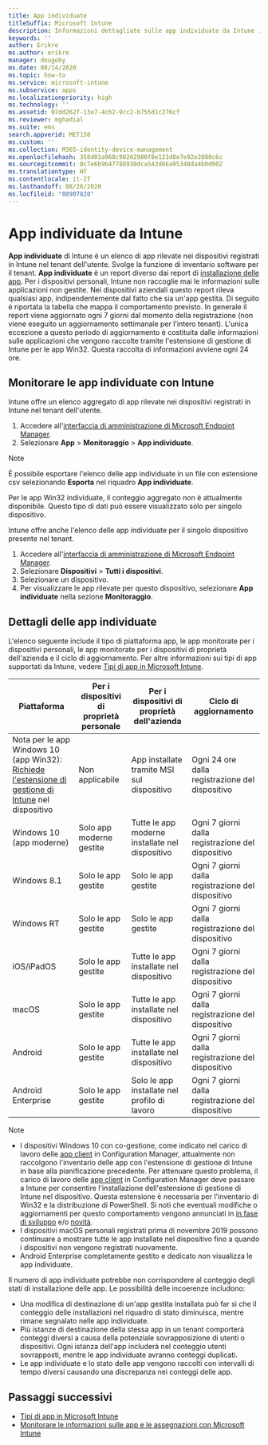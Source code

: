 ```yaml
---
title: App individuate
titleSuffix: Microsoft Intune
description: Informazioni dettagliate sulle app individuate da Intune in un dispositivo.
keywords: ''
author: Erikre
ms.author: erikre
manager: dougeby
ms.date: 08/14/2020
ms.topic: how-to
ms.service: microsoft-intune
ms.subservice: apps
ms.localizationpriority: high
ms.technology: ''
ms.assetid: 07dd262f-13e7-4cb2-9cc2-b755d1c276cf
ms.reviewer: mghadial
ms.suite: ems
search.appverid: MET150
ms.custom: ''
ms.collection: M365-identity-device-management
ms.openlocfilehash: 358d01a968c98262980f8e121d8e7e92e2880c6c
ms.sourcegitcommit: 0c7e6b9b47788930dca543d86a95348da4b0d902
ms.translationtype: HT
ms.contentlocale: it-IT
ms.lasthandoff: 08/26/2020
ms.locfileid: "88907820"
---
```

# <a name="intune-discovered-apps"></a>App individuate da Intune

**App individuate** di Intune è un elenco di app rilevate nei dispositivi registrati in Intune nel tenant dell'utente. Svolge la funzione di inventario software per il tenant. **App individuate** è un report diverso dai report di [installazione delle app](apps-monitor.md). Per i dispositivi personali, Intune non raccoglie mai le informazioni sulle applicazioni non gestite. Nei dispositivi aziendali questo report rileva qualsiasi app, indipendentemente dal fatto che sia un'app gestita. Di seguito è riportata la tabella che mappa il comportamento previsto. In generale il report viene aggiornato ogni 7 giorni dal momento della registrazione (non viene eseguito un aggiornamento settimanale per l'intero tenant). L'unica eccezione a questo periodo di aggiornamento è costituita dalle informazioni sulle applicazioni che vengono raccolte tramite l'estensione di gestione di Intune per le app Win32. Questa raccolta di informazioni avviene ogni 24 ore.

## <a name="monitor-discovered-apps-with-intune"></a>Monitorare le app individuate con Intune

Intune offre un elenco aggregato di app rilevate nei dispositivi registrati in Intune nel tenant dell'utente.

1. Accedere all'[interfaccia di amministrazione di Microsoft Endpoint Manager](https://go.microsoft.com/fwlink/?linkid=2109431).
2. Selezionare **App** > **Monitoraggio** > **App individuate**.

>[!NOTE]
>È possibile esportare l'elenco delle app individuate in un file con estensione csv selezionando **Esporta** nel riquadro **App individuate**.
>
>Per le app Win32 individuate, il conteggio aggregato non è attualmente disponibile. Questo tipo di dati può essere visualizzato solo per singolo dispositivo.

Intune offre anche l'elenco delle app individuate per il singolo dispositivo presente nel tenant.

1. Accedere all'[interfaccia di amministrazione di Microsoft Endpoint Manager](https://go.microsoft.com/fwlink/?linkid=2109431).
2. Selezionare **Dispositivi** > **Tutti i dispositivi**.
3. Selezionare un dispositivo.
4. Per visualizzare le app rilevate per questo dispositivo, selezionare **App individuate** nella sezione **Monitoraggio**.

## <a name="details-of-discovered-apps"></a>Dettagli delle app individuate

L'elenco seguente include il tipo di piattaforma app, le app monitorate per i dispositivi personali, le app monitorate per i dispositivi di proprietà dell'azienda e il ciclo di aggiornamento. Per altre informazioni sui tipi di app supportati da Intune, vedere [Tipi di app in Microsoft Intune](apps-add.md#app-types-in-microsoft-intune).

| Piattaforma | Per i dispositivi di proprietà personale | Per i dispositivi di proprietà dell'azienda | Ciclo di aggiornamento |
|------------------------------------------------------------------------|----------------------------------|--------------------------------------------------|---------------------------------------|
| Nota per le app Windows 10 (app Win32): [Richiede l'estensione di gestione di Intune](intune-management-extension.md) nel dispositivo | Non applicabile | App installate tramite MSI sul dispositivo | Ogni 24 ore dalla registrazione del dispositivo |
| Windows 10 (app moderne) | Solo app moderne gestite | Tutte le app moderne installate nel dispositivo | Ogni 7 giorni dalla registrazione del dispositivo |
| Windows 8.1 | Solo le app gestite | Solo le app gestite | Ogni 7 giorni dalla registrazione del dispositivo |
| Windows RT | Solo le app gestite | Solo le app gestite | Ogni 7 giorni dalla registrazione del dispositivo |
| iOS/iPadOS | Solo le app gestite | Tutte le app installate nel dispositivo | Ogni 7 giorni dalla registrazione del dispositivo |
| macOS | Solo le app gestite | Tutte le app installate nel dispositivo | Ogni 7 giorni dalla registrazione del dispositivo |
| Android | Solo le app gestite | Tutte le app installate nel dispositivo | Ogni 7 giorni dalla registrazione del dispositivo |
| Android Enterprise | Solo le app gestite | Solo le app installate nel profilo di lavoro | Ogni 7 giorni dalla registrazione del dispositivo |

> [!NOTE]
> - I dispositivi Windows 10 con co-gestione, come indicato nel carico di lavoro delle [app client](../../configmgr/comanage/workloads.md#client-apps) in Configuration Manager, attualmente non raccolgono l'inventario delle app con l'estensione di gestione di Intune in base alla pianificazione precedente. Per attenuare questo problema, il carico di lavoro delle [app client](../../configmgr/comanage/workloads.md#client-apps) in Configuration Manager deve passare a Intune per consentire l'installazione dell'estensione di gestione di Intune nel dispositivo. Questa estensione è necessaria per l'inventario di Win32 e la distribuzione di PowerShell. Si noti che eventuali modifiche o aggiornamenti per questo comportamento vengono annunciati in [in fase di sviluppo](../fundamentals/in-development.md) e/o [novità](../fundamentals/whats-new.md).
> - I dispositivi macOS personali registrati prima di novembre 2019 possono continuare a mostrare tutte le app installate nel dispositivo fino a quando i dispositivi non vengono registrati nuovamente.
> - Android Enterprise completamente gestito e dedicato non visualizza le app individuate.

Il numero di app individuate potrebbe non corrispondere al conteggio degli stati di installazione delle app. Le possibilità delle incoerenze includono:

- Una modifica di destinazione di un'app gestita installata può far sì che il conteggio delle installazioni nel riquadro di stato diminuisca, mentre rimane segnalato nelle app individuate.
- Più istanze di destinazione della stessa app in un tenant comporterà conteggi diversi a causa della potenziale sovrapposizione di utenti o dispositivi. Ogni istanza dell'app includerà nel conteggio utenti sovrapposti, mentre le app individuate avranno conteggi duplicati.
- Le app individuate e lo stato delle app vengono raccolti con intervalli di tempo diversi causando una discrepanza nei conteggi delle app.

## <a name="next-steps"></a>Passaggi successivi

- [Tipi di app in Microsoft Intune](apps-add.md#app-types-in-microsoft-intune)
- [Monitorare le informazioni sulle app e le assegnazioni con Microsoft Intune](apps-monitor.md)